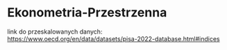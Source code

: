 # Ekonometria-Przestrzenna

link do przeskalowanych danych: https://www.oecd.org/en/data/datasets/pisa-2022-database.html#indices
